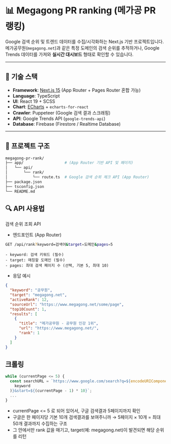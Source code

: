 # 📊 Megagong PR ranking (메가공 PR 랭킹)

Google 검색 순위 및 트렌드 데이터를 수집/시각화하는 Next.js 기반 프로젝트입니다.  
메가공무원(`megagong.net`)과 같은 특정 도메인의 검색 순위를 추적하거나, Google Trends 데이터를 가져와 **실시간 대시보드** 형태로 확인할 수 있습니다.

---

## 🚀 기술 스택

- **Framework**: [Next.js 15](https://nextjs.org/) (App Router + Pages Router 혼합 가능)
- **Language**: TypeScript
- **UI**: React 19 + SCSS
- **Chart**: [ECharts](https://echarts.apache.org/) + `echarts-for-react`
- **Crawler**: Puppeteer (Google 검색 결과 스크래핑)
- **API**: Google Trends API (`google-trends-api`)
- **Database**: Firebase (Firestore / Realtime Database)

---

## 📂 프로젝트 구조

```bash
megagong-pr-rank/
├── app/                  # (App Router 기반 API 및 페이지)
│   └── api/
│       └── rank/
│           └── route.ts  # Google 검색 순위 체크 API (App Router)
├── package.json
├── tsconfig.json
└── README.md
```

## 🔍 API 사용법
검색 순위 조회 API

- 엔드포인트 (App Router)

```bash
GET /api/rank?keyword=검색어&target=도메인&pages=5
```
    - keyword: 검색 키워드 (필수)
    - target: 매칭할 도메인 (필수)
    - pages: 최대 검색 페이지 수 (선택, 기본 5, 최대 10)

- 응답 예시
```json
{
  "keyword": "공무원",
  "target": "megagong.net",
  "activeRank": 12,
  "sourceUrl": "https://www.megagong.net/some/page",
  "top10Count": 1,
  "results": [
    {
      "title": "메가공무원 - 공무원 인강 1위",
      "url": "https://www.megagong.net/",
      "rank": 1
    }
  ]
}
```

## 크롤링
```js
while (currentPage <= 5) {
  const searchURL = `https://www.google.com/search?q=${encodeURIComponent(
    keyword
  )}&start=${(currentPage - 1) * 10}`;
  ...
}
```
- currentPage <= 5 로 되어 있어서, 구글 검색결과 5페이지까지 확인
- 구글은 한 페이지당 기본 10개 검색결과를 보여주니까 → 5페이지 × 10개 = 최대 50개 결과까지 수집하는 구조
- 그 안에서만 rank 값을 매기고, target(예: megagong.net)이 발견되면 해당 순위를 리턴
